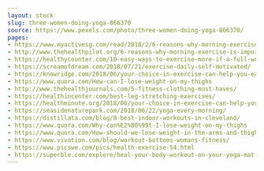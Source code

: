 ```yaml
---
layout: stock
slug: three-women-doing-yoga-866370
source: https://www.pexels.com/photo/three-women-doing-yoga-866370/
pages:
- https://www.myactivesg.com/read/2018/2/6-reasons-why-morning-exercise-is-important-for-your-health
- http://www.thehealthpilot.org/6-reasons-why-morning-exercise-is-important-for-your-health/
- https://healthycounter.com/10-easy-ways-to-exercise-more-if-a-full-workout-routine-doesnt-fit-your-schedule/
- https://screamofdream.com/2018/07/21/exercise-daily-self-motivated/
- https://knowridge.com/2018/06/your-choice-in-exercise-can-help-you-eat-healthier/
- https://www.quora.com/How-can-I-lose-weight-on-my-thighs
- http://www.thehealthjournals.com/5-fitness-clothing-must-haves/
- https://healthincenter.com/best-leg-stretching-exercises/
- https://healthminute.org/2018/06/your-choice-in-exercise-can-help-you-eat-healthier/
- https://seasidenaturepark.com/2018/06/22/yoga-every-morning/
- https://distillata.com/blog/8-best-indoor-workouts-in-cleveland/
- https://www.quora.com/Why-can%E2%80%99t-I-lose-weight-on-my-thighs
- https://www.quora.com/How-should-we-lose-weight-in-the-arms-and-thighs
- https://www.vivotion.com/blog/workout-bottoms-womans-fitness/
- https://www.picswe.com/pics/health-exercise-54.html
- https://superble.com/explore/heal-your-body-workout-on-your-yoga-mat-and-do-pilates/1095
---
```

